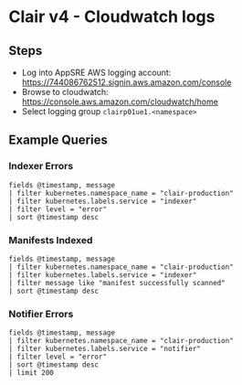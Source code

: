 # Clair v4 - Cloudwatch logs

## Steps
* Log into AppSRE AWS logging account: https://744086762512.signin.aws.amazon.com/console 
* Browse to cloudwatch: https://console.aws.amazon.com/cloudwatch/home
* Select logging group `clairp01ue1.<namespace>`


## Example Queries

### Indexer Errors
```
fields @timestamp, message
| filter kubernetes.namespace_name = "clair-production"
| filter kubernetes.labels.service = "indexer"
| filter level = "error"
| sort @timestamp desc
```

### Manifests Indexed
```
fields @timestamp, message
| filter kubernetes.namespace_name = "clair-production"
| filter kubernetes.labels.service = "indexer"
| filter message like "manifest successfully scanned"
| sort @timestamp desc
```

### Notifier Errors
```
fields @timestamp, message
| filter kubernetes.namespace_name = "clair-production"
| filter kubernetes.labels.service = "notifier"
| filter level = "error"
| sort @timestamp desc
| limit 200
```
